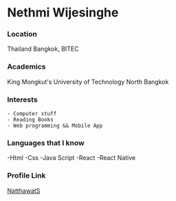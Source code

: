 # Nethmi Wijesinghe

### Location

Thailand Bangkok, BITEC 

### Academics

King Mongkut's University of Technology North Bangkok 

### Interests

    - Computer stuff  
    - Reading Books 
    - Web programming && Mobile App

### Languages that I know

-Html
-Css
-Java Script
-React
-React Native

### Profile Link

[NatthawatS](https://github.com/NatthawatS)
